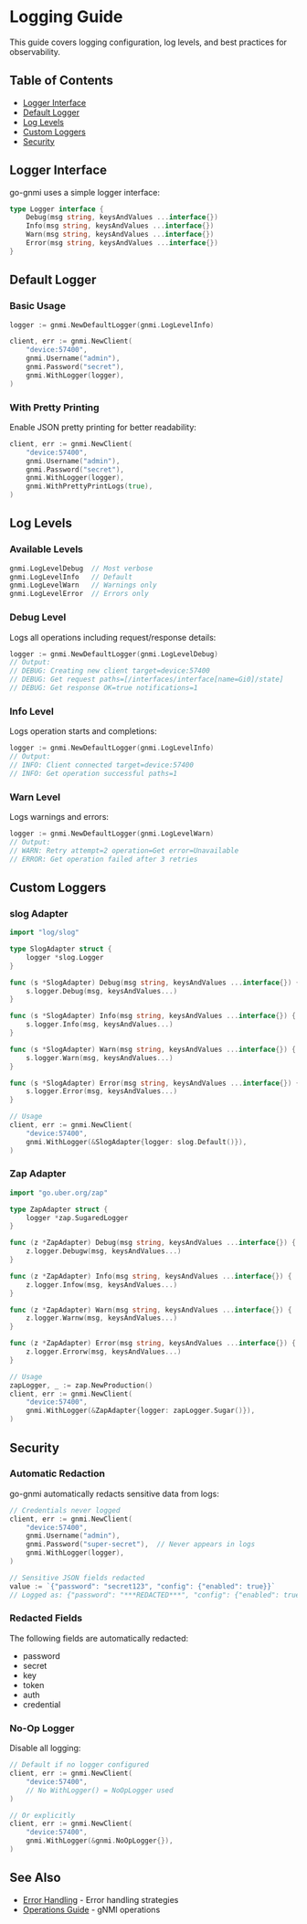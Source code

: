# Logging Guide

This guide covers logging configuration, log levels, and best practices for observability.

## Table of Contents

- [Logger Interface](#logger-interface)
- [Default Logger](#default-logger)
- [Log Levels](#log-levels)
- [Custom Loggers](#custom-loggers)
- [Security](#security)

## Logger Interface

go-gnmi uses a simple logger interface:

```go
type Logger interface {
    Debug(msg string, keysAndValues ...interface{})
    Info(msg string, keysAndValues ...interface{})
    Warn(msg string, keysAndValues ...interface{})
    Error(msg string, keysAndValues ...interface{})
}
```

## Default Logger

### Basic Usage

```go
logger := gnmi.NewDefaultLogger(gnmi.LogLevelInfo)

client, err := gnmi.NewClient(
    "device:57400",
    gnmi.Username("admin"),
    gnmi.Password("secret"),
    gnmi.WithLogger(logger),
)
```

### With Pretty Printing

Enable JSON pretty printing for better readability:

```go
client, err := gnmi.NewClient(
    "device:57400",
    gnmi.Username("admin"),
    gnmi.Password("secret"),
    gnmi.WithLogger(logger),
    gnmi.WithPrettyPrintLogs(true),
)
```

## Log Levels

### Available Levels

```go
gnmi.LogLevelDebug  // Most verbose
gnmi.LogLevelInfo   // Default
gnmi.LogLevelWarn   // Warnings only
gnmi.LogLevelError  // Errors only
```

### Debug Level

Logs all operations including request/response details:

```go
logger := gnmi.NewDefaultLogger(gnmi.LogLevelDebug)
// Output:
// DEBUG: Creating new client target=device:57400
// DEBUG: Get request paths=[/interfaces/interface[name=Gi0]/state]
// DEBUG: Get response OK=true notifications=1
```

### Info Level

Logs operation starts and completions:

```go
logger := gnmi.NewDefaultLogger(gnmi.LogLevelInfo)
// Output:
// INFO: Client connected target=device:57400
// INFO: Get operation successful paths=1
```

### Warn Level

Logs warnings and errors:

```go
logger := gnmi.NewDefaultLogger(gnmi.LogLevelWarn)
// Output:
// WARN: Retry attempt=2 operation=Get error=Unavailable
// ERROR: Get operation failed after 3 retries
```

## Custom Loggers

### slog Adapter

```go
import "log/slog"

type SlogAdapter struct {
    logger *slog.Logger
}

func (s *SlogAdapter) Debug(msg string, keysAndValues ...interface{}) {
    s.logger.Debug(msg, keysAndValues...)
}

func (s *SlogAdapter) Info(msg string, keysAndValues ...interface{}) {
    s.logger.Info(msg, keysAndValues...)
}

func (s *SlogAdapter) Warn(msg string, keysAndValues ...interface{}) {
    s.logger.Warn(msg, keysAndValues...)
}

func (s *SlogAdapter) Error(msg string, keysAndValues ...interface{}) {
    s.logger.Error(msg, keysAndValues...)
}

// Usage
client, err := gnmi.NewClient(
    "device:57400",
    gnmi.WithLogger(&SlogAdapter{logger: slog.Default()}),
)
```

### Zap Adapter

```go
import "go.uber.org/zap"

type ZapAdapter struct {
    logger *zap.SugaredLogger
}

func (z *ZapAdapter) Debug(msg string, keysAndValues ...interface{}) {
    z.logger.Debugw(msg, keysAndValues...)
}

func (z *ZapAdapter) Info(msg string, keysAndValues ...interface{}) {
    z.logger.Infow(msg, keysAndValues...)
}

func (z *ZapAdapter) Warn(msg string, keysAndValues ...interface{}) {
    z.logger.Warnw(msg, keysAndValues...)
}

func (z *ZapAdapter) Error(msg string, keysAndValues ...interface{}) {
    z.logger.Errorw(msg, keysAndValues...)
}

// Usage
zapLogger, _ := zap.NewProduction()
client, err := gnmi.NewClient(
    "device:57400",
    gnmi.WithLogger(&ZapAdapter{logger: zapLogger.Sugar()}),
)
```

## Security

### Automatic Redaction

go-gnmi automatically redacts sensitive data from logs:

```go
// Credentials never logged
client, err := gnmi.NewClient(
    "device:57400",
    gnmi.Username("admin"),
    gnmi.Password("super-secret"),  // Never appears in logs
    gnmi.WithLogger(logger),
)

// Sensitive JSON fields redacted
value := `{"password": "secret123", "config": {"enabled": true}}`
// Logged as: {"password": "***REDACTED***", "config": {"enabled": true}}
```

### Redacted Fields

The following fields are automatically redacted:
- password
- secret
- key
- token
- auth
- credential

### No-Op Logger

Disable all logging:

```go
// Default if no logger configured
client, err := gnmi.NewClient(
    "device:57400",
    // No WithLogger() = NoOpLogger used
)

// Or explicitly
client, err := gnmi.NewClient(
    "device:57400",
    gnmi.WithLogger(&gnmi.NoOpLogger{}),
)
```

## See Also

- [Error Handling](error-handling.md) - Error handling strategies
- [Operations Guide](operations.md) - gNMI operations
